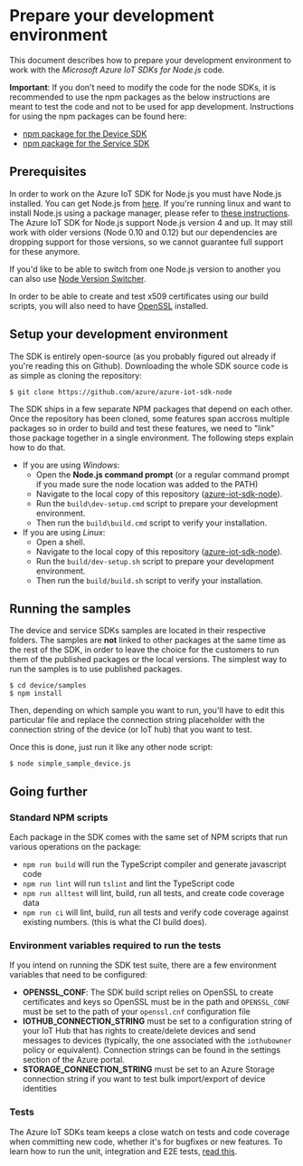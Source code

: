# Prepare your development environment

This document describes how to prepare your development environment to work with the *Microsoft Azure IoT SDKs for Node.js* code.

**Important**: If you don't need to modify the code for the node SDKs, it is recommended to use the npm packages as the below instructions are meant to test the code and not to be used for app development.
Instructions for using the npm packages can be found here:
   * [npm package for the Device SDK](../device/core/readme.md)
   * [npm package for the Service SDK](../service/readme.md)

## Prerequisites

In order to work on the Azure IoT SDK for Node.js you must have Node.js installed. You can get Node.js from [here][node-download]. If you're running linux and want to install Node.js using a package manager, please refer to [these instructions][node-linux]. The Azure IoT SDK for Node.js support Node.js version 4 and up. It may still work with older versions (Node 0.10 and 0.12) but our dependencies are dropping support for those versions, so we cannot guarantee full support for these anymore.

If you'd like to be able to switch from one Node.js version to another you can also use [Node Version Switcher][nvs].

In order to be able to create and test x509 certificates using our build scripts, you will also need to have [OpenSSL][openssl] installed.

<a name="devenv"/>

## Setup your development environment

The SDK is entirely open-source (as you probably figured out already if you're reading this on Github). Downloading the whole SDK source code is as simple as cloning the repository:

```
$ git clone https://github.com/azure/azure-iot-sdk-node
```

The SDK ships in a few separate NPM packages that depend on each other. Once the repository has been cloned, some features span accross multiple packages so in order to build and test these features, we need to "link" those package together in a single environment. The following steps explain how to do that.

* If you are using _Windows_:
  * Open the **Node.js command prompt** (or a regular command prompt if you made sure the node location was added to the PATH)
  * Navigate to the local copy of this repository ([azure-iot-sdk-node](https://github.com/Azure/azure-iot-sdk-node)).
  * Run the `build\dev-setup.cmd` script to prepare your development environment.
  * Then run the `build\build.cmd` script to verify your installation.
* If you are using _Linux_:
  * Open a shell.
  * Navigate to the local copy of this repository ([azure-iot-sdk-node](https://github.com/Azure/azure-iot-sdk-node)).
  * Run the `build/dev-setup.sh` script to prepare your development environment.
  * Then run the `build/build.sh` script to verify your installation.

## Running the samples

The device and service SDKs samples are located in their respective folders. The samples are **not** linked to other packages at the same time as the rest of the SDK, in order to leave the choice for the customers to run them of the published packages or the local versions. The simplest way to run the samples is to use published packages. 

```
$ cd device/samples
$ npm install
```

Then, depending on which sample you want to run, you'll have to edit this particular file and replace the connection string placeholder with the connection string of the device (or IoT hub) that you want to test. 

Once this is done, just run it like any other node script:

```
$ node simple_sample_device.js
```

## Going further

### Standard NPM scripts

Each package in the SDK comes with the same set of NPM scripts that run various operations on the package:
* `npm run build` will run the TypeScript compiler and generate javascript code
* `npm run lint` will run `tslint` and lint the TypeScript code
* `npm run alltest` will lint, build, run all tests, and create code coverage data
* `npm run ci` will lint, build, run all tests and verify code coverage against existing numbers. (this is what the CI build does).

### Environment variables required to run the tests

If you intend on running the SDK test suite, there are a few environment variables that need to be configured:
- **OPENSSL_CONF**: The SDK build script relies on OpenSSL to create certificates and keys so OpenSSL must be in the path and `OPENSSL_CONF` must be set to the path of your `openssl.cnf` configuration file
- **IOTHUB_CONNECTION_STRING** must be set to a configuration string of your IoT Hub that has rights to create/delete devices and send messages to devices (typically, the one associated with the `iothubowner` policy or equivalent). Connection strings can be found in the settings section of the Azure portal.
- **STORAGE_CONNECTION_STRING** must be set to an Azure Storage connection string if you want to test bulk import/export of device identities

### Tests

The Azure IoT SDKs team keeps a close watch on tests and code coverage when committing new code, whether it's for bugfixes or new features.
To learn how to run the unit, integration and E2E tests, [read this](./node-tests.md).

[node-download]: https://nodejs.org/en/download/
[node-linux]: https://nodejs.org/en/download/package-manager/
[nvs]: https://github.com/jasongin/nvs
[openssl]: https://www.openssl.org/

